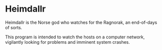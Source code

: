 # Heimdallr
Heimdallr is the Norse god who watches for the Ragnorak, an end-of-days of sorts.

This program is intended to watch the hosts on a computer network, vigilantly looking for problems and imminent system crashes.
